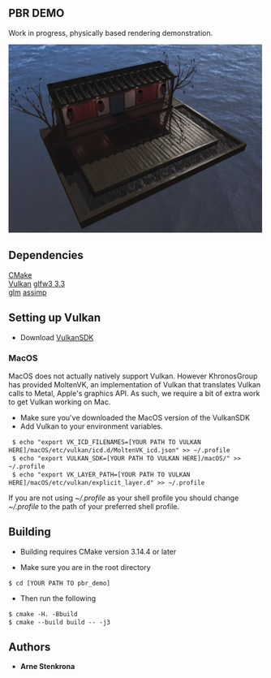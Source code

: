## PBR DEMO
Work in progress, physically based rendering demonstration. 

<img src="res/imgs/example_image.png" width="500">

## Dependencies
[CMake]()  
[Vulkan](https://vulkan.lunarg.com/sdk/home)
[glfw3 3.3](https://www.glfw.org)  
[glm](https://glm.g-truc.net/0.9.9/index.html)
[assimp](https://www.assimp.org)

## Setting up Vulkan
* Download [VulkanSDK](https://vulkan.lunarg.com/sdk/home)

### MacOS
MacOS does not actually natively support Vulkan. However KhronosGroup has provided MoltenVK, an implementation of Vulkan that translates Vulkan calls to Metal, Apple's graphics API. As such, we require a bit of extra work to get Vulkan working on Mac.

* Make sure you've downloaded the MacOS version of the VulkanSDK
* Add Vulkan to your environment variables.
```
 $ echo "export VK_ICD_FILENAMES=[YOUR PATH TO VULKAN HERE]/macOS/etc/vulkan/icd.d/MoltenVK_icd.json" >> ~/.profile
 $ echo "export VULKAN_SDK=[YOUR PATH TO VULKAN HERE]/macOS/" >> ~/.profile
 $ echo "export VK_LAYER_PATH=[YOUR PATH TO VULKAN HERE]/macOS/etc/vulkan/explicit_layer.d" >> ~/.profile
```
If you are not using *~/.profile* as your shell profile you should change *~/.profile* to the path of your preferred shell profile.

## Building

* Building requires CMake version 3.14.4 or later

* Make sure you are in the root directory
```
$ cd [YOUR PATH TO pbr_demo]
```

* Then run the following
```
$ cmake -H. -Bbuild
$ cmake --build build -- -j3
```

## Authors

* **Arne Stenkrona**
